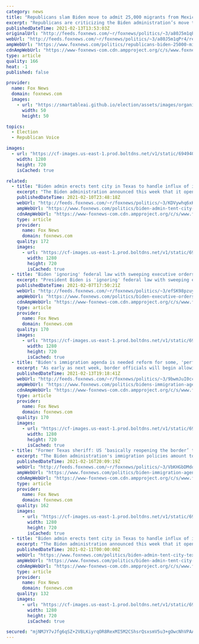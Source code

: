 ```yaml
---
category: news
title: "Republicans slam Biden move to admit 25,000 migrants from Mexico amid border surge fears"
excerpt: "Republicans are criticizing the Biden administration’s move to begin admitting 25,000 migrants held in Mexico as part of a Trump-era policy that was a key plank in the former administration’s efforts to end \"catch-and-release.\""
publishedDateTime: 2021-02-13T13:53:03Z
originalUrl: "http://feeds.foxnews.com/~r/foxnews/politics/~3/a80J5m1qPr4/republicans-biden-25000-migrants-mexico-border-surge-fears"
webUrl: "http://feeds.foxnews.com/~r/foxnews/politics/~3/a80J5m1qPr4/republicans-biden-25000-migrants-mexico-border-surge-fears"
ampWebUrl: "https://www.foxnews.com/politics/republicans-biden-25000-migrants-mexico-border-surge-fears.amp"
cdnAmpWebUrl: "https://www-foxnews-com.cdn.ampproject.org/c/s/www.foxnews.com/politics/republicans-biden-25000-migrants-mexico-border-surge-fears.amp"
type: article
quality: 166
heat: -1
published: false

provider:
  name: Fox News
  domain: foxnews.com
  images:
    - url: "https://smartableai.github.io/election/assets/images/organizations/foxnews.com-50x50.jpg"
      width: 50
      height: 50

topics:
  - Election
  - Republican Voice

images:
  - url: "https://cf-images.us-east-1.prod.boltdns.net/v1/static/694940094001/e02b244a-f175-4a58-b166-b6d817ade852/a6f6e95d-56dd-42b2-a08b-b2fd48234bbc/1280x720/match/image.jpg"
    width: 1280
    height: 720
    isCached: true

related:
  - title: "Biden admin erects tent city in Texas to handle influx of illegal immigrants"
    excerpt: "The Biden administration announced this week that it opened a soft-sided facility for immigrants in Donna, Texas, as Republican lawmakers warn of a “rising crisis” at the U.S.-Mexico border."
    publishedDateTime: 2021-02-10T23:48:18Z
    webUrl: "http://feeds.foxnews.com/~r/foxnews/politics/~3/KDVywhq6xKM/biden-admin-tent-city-texas-illegal-immigrants"
    ampWebUrl: "https://www.foxnews.com/politics/biden-admin-tent-city-texas-illegal-immigrants.amp"
    cdnAmpWebUrl: "https://www-foxnews-com.cdn.ampproject.org/c/s/www.foxnews.com/politics/biden-admin-tent-city-texas-illegal-immigrants.amp"
    type: article
    provider:
      name: Fox News
      domain: foxnews.com
    quality: 172
    images:
      - url: "https://cf-images.us-east-1.prod.boltdns.net/v1/static/694940094001/52334b32-16cb-4d2a-b31d-a7d4fdb3a6b1/68c321f8-4a31-4940-9404-549a71453d54/1280x720/match/image.jpg"
        width: 1280
        height: 720
        isCached: true
  - title: "Biden 'ignoring' federal law with sweeping executive orders, Texas AG Paxton says"
    excerpt: "President Biden is 'ignoring' federal law with sweeping executive orders on immigration he has signed since taking office, Texas Attorney General Ken Paxton said Sunday, creating a \"huge risk\" for his state."
    publishedDateTime: 2021-02-07T17:50:21Z
    webUrl: "http://feeds.foxnews.com/~r/foxnews/politics/~3/efSK98pzuys/biden-executive-orders-immigration-texas-border"
    ampWebUrl: "https://www.foxnews.com/politics/biden-executive-orders-immigration-texas-border.amp"
    cdnAmpWebUrl: "https://www-foxnews-com.cdn.ampproject.org/c/s/www.foxnews.com/politics/biden-executive-orders-immigration-texas-border.amp"
    type: article
    provider:
      name: Fox News
      domain: foxnews.com
    quality: 170
    images:
      - url: "https://cf-images.us-east-1.prod.boltdns.net/v1/static/694940094001/ffc4fcc1-a4f7-4a53-b0c3-c748cac9db17/e733cdef-0d62-48b4-9468-e0bf4017671e/1280x720/match/image.jpg"
        width: 1280
        height: 720
        isCached: true
  - title: "Biden's immigration agenda is needed reform for some, 'perfect storm' for others"
    excerpt: "As early as next week, border officials will begin allowing thousands of asylum seekers to cross the border into the U.S. -- a stark reversal of the Trump administraion policy that led more than 68,000 migrants to stay behind."
    publishedDateTime: 2021-02-13T19:18:41Z
    webUrl: "http://feeds.foxnews.com/~r/foxnews/politics/~3/9bwmJuI0ccs/bidens-immigration-agenda-needed-reform-some-perfect-storm-others"
    ampWebUrl: "https://www.foxnews.com/politics/bidens-immigration-agenda-needed-reform-some-perfect-storm-others.amp"
    cdnAmpWebUrl: "https://www-foxnews-com.cdn.ampproject.org/c/s/www.foxnews.com/politics/bidens-immigration-agenda-needed-reform-some-perfect-storm-others.amp"
    type: article
    provider:
      name: Fox News
      domain: foxnews.com
    quality: 170
    images:
      - url: "https://cf-images.us-east-1.prod.boltdns.net/v1/static/694940094001/152bd415-4706-48b5-b952-9330dce68d33/d548aec7-b572-4973-9265-de0dd39491bd/1280x720/match/image.jpg"
        width: 1280
        height: 720
        isCached: true
  - title: "Former Texas sheriff: US ‘basically reopening the border’ to illegal immigrants with Biden agenda"
    excerpt: "The Biden administration's immigration policies amount to \"reopening the border\" to illegal aliens and creating the conditions for an illegal immigration spike, a retired Texas sheriff warned on \"Fox & Friends\" Tuesday."
    publishedDateTime: 2021-02-16T20:09:19Z
    webUrl: "http://feeds.foxnews.com/~r/foxnews/politics/~3/VbKHGbDMdoc/biden-immigration-agenda-open-borders-texas-sheriff-harold-eavenson"
    ampWebUrl: "https://www.foxnews.com/politics/biden-immigration-agenda-open-borders-texas-sheriff-harold-eavenson.amp"
    cdnAmpWebUrl: "https://www-foxnews-com.cdn.ampproject.org/c/s/www.foxnews.com/politics/biden-immigration-agenda-open-borders-texas-sheriff-harold-eavenson.amp"
    type: article
    provider:
      name: Fox News
      domain: foxnews.com
    quality: 162
    images:
      - url: "https://cf-images.us-east-1.prod.boltdns.net/v1/static/694940094001/4f6ae5a3-36be-41fd-97b0-f9e68056de11/7d329f70-fa0c-4a43-adad-8b43060d8792/1280x720/match/image.jpg"
        width: 1280
        height: 720
        isCached: true
  - title: "Biden admin erects tent city in Texas to handle influx of illegal immigrants"
    excerpt: "The Biden administration announced this week that it opened a soft-sided facility for immigrants in Donna, Texas, as Republican lawmakers warn of a “rising crisis” at the U.S.-Mexico border."
    publishedDateTime: 2021-02-11T00:00:00Z
    webUrl: "https://www.foxnews.com/politics/biden-admin-tent-city-texas-illegal-immigrants"
    ampWebUrl: "https://www.foxnews.com/politics/biden-admin-tent-city-texas-illegal-immigrants.amp"
    cdnAmpWebUrl: "https://www-foxnews-com.cdn.ampproject.org/c/s/www.foxnews.com/politics/biden-admin-tent-city-texas-illegal-immigrants.amp"
    type: article
    provider:
      name: Fox News
      domain: foxnews.com
    quality: 132
    images:
      - url: "https://cf-images.us-east-1.prod.boltdns.net/v1/static/694940094001/52334b32-16cb-4d2a-b31d-a7d4fdb3a6b1/68c321f8-4a31-4940-9404-549a71453d54/1280x720/match/image.jpg"
        width: 1280
        height: 720
        isCached: true

secured: "mjNMJY7vJfg6qSZ+2VBLKiyrqOR8RexMI5M2CShsrQsxsmV5u3+gOwcNhVPAA3dttUQJSV9ixi9sRkNlgBulFTyal/q9JC4lnwXCL1Cz1A2xbcIqXPntUUrfrTFp0RstQDZTmdXxw50Gfyrq+6g+TxehJ4SEr6dOifK0yhKxHAEBKEF4w2eH20qgOCV5ir5vxjk2aUVdGuoWPwBb7m9TtVfzGhqk1tFVEDM2uz8YEnrGKm690H8/eJ53ia9ueYZYssXxA9n/SlCg/NzUXJh0V3l1UUGIXAsW+Kr4+Cq4H7qm9pMX3FIZw6Y0264KR3r2spFq1WSqEH7fq8Q1XGiuo3yOneGBh7g8ormT8IgtDJw=;flhupk+CIQ8WpoN4Mhx4Mg=="
---
```


